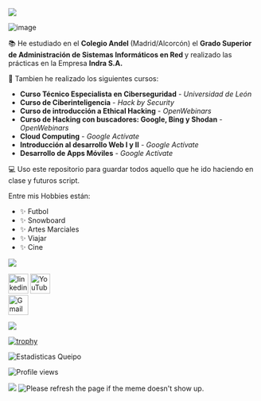 <img src="https://user-images.githubusercontent.com/55170175/114474409-87dd6800-9bcc-11eb-9ca0-538bd30ae29b.png" />

![image](https://user-images.githubusercontent.com/55402074/114670572-7054cb00-9d03-11eb-8866-403da1fa1991.png)


:books: He estudiado en el <strong> Colegio Andel </strong> (Madrid/Alcorcón) el <strong> Grado Superior de Administración de Sistemas Informáticos en Red </strong> y realizado las prácticas en la Empresa <strong>Indra S.A.</strong>

:microscope: Tambien he realizado los siguientes cursos:

* <strong>Curso Técnico Especialista en Ciberseguridad</strong> - *Universidad de León*
* <strong>Curso de Ciberinteligencia</strong> - *Hack by Security*
* <strong>Curso de introducción a Ethical Hacking</strong> - *OpenWebinars*
* <strong>Curso de Hacking con buscadores: Google, Bing y Shodan</strong> - *OpenWebinars*
* <strong>Cloud Computing</strong> - *Google Actívate*
* <strong>Introducción al desarrollo Web I y II</strong> - *Google Actívate*
* <strong>Desarrollo de Apps Móviles</strong> - *Google Actívate*


 :computer: Uso este repositorio para guardar todos aquello que he ido haciendo en clase y futuros script.
 
 Entre mis Hobbies están:
 
 *  :sparkles: Futbol
 * :sparkles: Snowboard
 * :sparkles: Artes Marciales
 * :sparkles: Viajar
 * :sparkles: Cine

<img src="https://user-images.githubusercontent.com/55170175/114474409-87dd6800-9bcc-11eb-9ca0-538bd30ae29b.png" />

[<img src='https://cdn.jsdelivr.net/npm/simple-icons@3.0.1/icons/linkedin.svg' alt='linkedin' height='40'>](https://www.linkedin.com/in/pablo-queipo-pardo-189556196/) 
[<img src='https://cdn.jsdelivr.net/npm/simple-icons@3.0.1/icons/youtube.svg' alt='YouTube' height='40'>](https://www.youtube.com/channel/UCI97j7h315nRM0yLTdN_J_g)  
[<img src='https://pic.onlinewebfonts.com/svg/img_426301.png' alt='Gmail' height='40'>](mailto:pabloqueipo87@gmail.com?subject=[GitHub]%20Hola%20amigo)




<img src="https://user-images.githubusercontent.com/55170175/114474409-87dd6800-9bcc-11eb-9ca0-538bd30ae29b.png" />

[![trophy](https://github-profile-trophy.vercel.app/?username=PabloQueipo)](https://github.com/ryo-ma/github-profile-trophy)

![Estadisticas Queipo](https://github-readme-stats.vercel.app/api?username=pabloqueipo&show_icons=true&theme=radical)

![Profile views](https://gpvc.arturio.dev/PabloQueipo)  

<img src="https://user-images.githubusercontent.com/55170175/114474409-87dd6800-9bcc-11eb-9ca0-538bd30ae29b.png" />

<img src='https://random-memer.herokuapp.com/' title="Meme" alt="Please refresh the page if the meme doesn't show up.">
